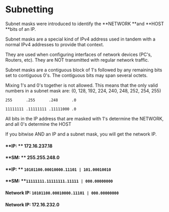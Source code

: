 # Subnetting

Subnet masks were introduced to identify the **NETWORK **and **HOST **bits of an IP.

Subnet masks are a special kind of IPv4 address used in tandem with a normal IPv4 addresses to provide that context.

They are used when configuring interfaces of network devices \(PC's, Routers, etc\). They are NOT transmitted with regular network traffic.

Subnet masks are a contiguous block of 1's followed by any remaining bits set to contiguous 0's. The contiguous bits may span several octets.

Mixing 1's and 0's together is not allowed. This means that the only valid numbers in a subnet mask are: \(0, 128, 192, 224, 240, 248, 252, 254, 255\)

`255      .255      .248      .0`

`11111111 .11111111 .11111000 .0`

All bits in the IP address that are masked with 1's determine the NETWORK, and all 0's determine the HOST

If you bitwise AND an IP and a subnet mask, you will get the network IP.

#### **IP: **   172.16.237.18

#### **SM: **  255.255.248.0

#### **IP:  **              `10101100.00010000.11101 | 101.00010010`

#### **SM:              **`11111111.11111111.11111 | 000.00000000`

#### **Network IP:** `10101100.00010000.11101 | 000.00000000`

#### Network IP: 172.16.232.0




